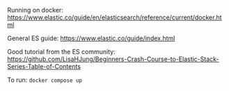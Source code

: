 Running on docker: https://www.elastic.co/guide/en/elasticsearch/reference/current/docker.html

General ES guide: https://www.elastic.co/guide/index.html

Good tutorial from the ES community: https://github.com/LisaHJung/Beginners-Crash-Course-to-Elastic-Stack-Series-Table-of-Contents

To run: `docker compose up`
